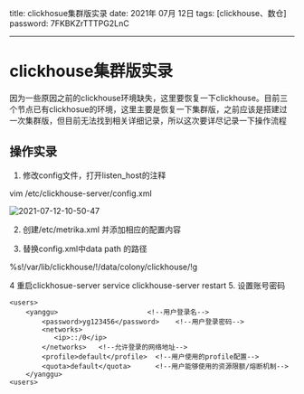 title:  clickhosue集群版实录
date:  2021年 07月 12日
tags: [clickhouse、数仓]
password: 7FKBKZrTTTPG2LnC

---
 <!--more-->

# clickhouse集群版实录
因为一些原因之前的clickhouse环境缺失，这里要恢复一下clickhouse。目前三个节点已有clickhosue的环境，这里主要是恢复一下集群版，之前应该是搭建过一次集群版，但目前无法找到相关详细记录，所以这次要详尽记录一下操作流程



## 操作实录

1. 修改config文件，打开listen_host的注释

vim /etc/clickhouse-server/config.xml

![2021-07-12-10-50-47](http://img.wqkenqing.ren/2021-07-12-10-50-47.png)

2. 创建/etc/metrika.xml
并添加相应的配置内容

3. 替换config.xml中data path 的路径

%s!/var/lib/clickhouse/!/data/colony/clickhouse/!g

4 重启clickhosue-server
service clickhouse-server restart
5. 设置账号密码

```
<users>
    <yanggu>                      <!--用户登录名-->
        <password>yg123456</password>    <!--用户登录密码-->
        <networks>
           <ip>::/0</ip>
        </networks>   <!--允许登录的网络地址-->
        <profile>default</profile>  <!--用户使用的profile配置-->
        <quota>default</quota>      <!--用户能够使用的资源限额/熔断机制-->
    </yanggu>
<users>


```